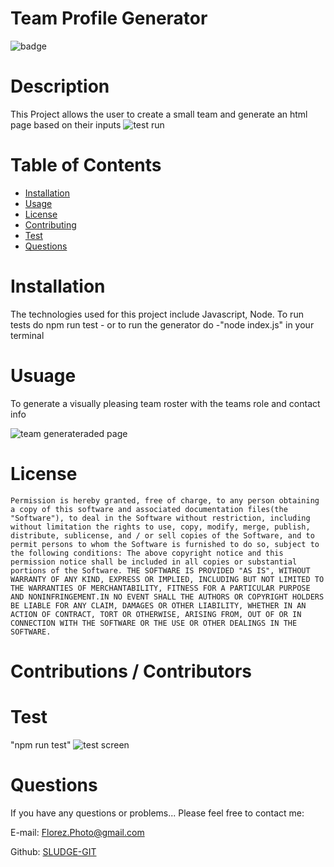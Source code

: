 # Team Profile Generator

  ![badge](https://img.shields.io/badge/License-MIT-Green)

# Description
This Project allows the user to create a small team and generate an html page based on their inputs
![test run](https://user-images.githubusercontent.com/67348654/116315736-8c7e5080-a776-11eb-818f-2f14093d052d.jpg)



# Table of Contents

* [Installation](#Installation)
* [Usage](#Usage)
* [License](#License)
* [Contributing](#Contributions-/-Contributors)
* [Test](#Test)
* [Questions](#Questions)
 
# Installation
The technologies used for this project include Javascript, Node. To run tests do npm run test - or to run the generator do -"node index.js" in your terminal


# Usuage
To generate a visually pleasing team roster with the teams role and contact info

![team generateraded page ](https://user-images.githubusercontent.com/67348654/116315620-648eed00-a776-11eb-9d8a-332bafa25b8e.jpg)


# License
    Permission is hereby granted, free of charge, to any person obtaining a copy of this software and associated documentation files(the "Software"), to deal in the Software without restriction, including without limitation the rights to use, copy, modify, merge, publish, distribute, sublicense, and / or sell copies of the Software, and to permit persons to whom the Software is furnished to do so, subject to the following conditions: The above copyright notice and this permission notice shall be included in all copies or substantial portions of the Software. THE SOFTWARE IS PROVIDED "AS IS", WITHOUT WARRANTY OF ANY KIND, EXPRESS OR IMPLIED, INCLUDING BUT NOT LIMITED TO THE WARRANTIES OF MERCHANTABILITY, FITNESS FOR A PARTICULAR PURPOSE AND NONINFRINGEMENT.IN NO EVENT SHALL THE AUTHORS OR COPYRIGHT HOLDERS BE LIABLE FOR ANY CLAIM, DAMAGES OR OTHER LIABILITY, WHETHER IN AN ACTION OF CONTRACT, TORT OR OTHERWISE, ARISING FROM, OUT OF OR IN CONNECTION WITH THE SOFTWARE OR THE USE OR OTHER DEALINGS IN THE SOFTWARE.

# Contributions / Contributors


# Test
"npm run test"
![test screen](https://user-images.githubusercontent.com/67348654/116315543-4d4fff80-a776-11eb-9600-9a09137de49b.jpg)

# Questions
If you have any questions or problems... Please feel free to contact me:

E-mail: Florez.Photo@gmail.com        

Github: [SLUDGE-GIT](https://github.com/SLUDGE-GIT)
